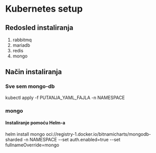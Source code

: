 # Kubernetes setup

## Redosled instaliranja
1. rabbitmq
2. mariadb
3. redis
4. mongo

## Način instaliranja
### Sve sem mongo-db
kubectl apply -f PUTANJA_YAML_FAJLA -n NAMESPACE

### mongo
#### Instaliranje pomoću Helm-a
helm install mongo oci://registry-1.docker.io/bitnamicharts/mongodb-sharded -n NAMESPACE --set auth.enabled=true --set fullnameOverride=mongo
